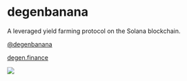 # degenbanana
A leveraged yield farming protocol on the Solana blockchain.

[@degenbanana](https://twitter.com/degenbanana)

[degen.finance](http://degen.finance)

![](https://cdn.shopify.com/s/files/1/0998/1866/products/DSC_5380_1024x1024@2x.jpg?v=1442721992)
